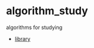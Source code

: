 # algorithm_study
algorithms for studying

* [library](https://github.com/rbgusdlza/algorithm_study/tree/main/library)
